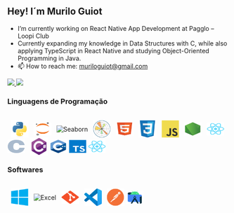 ## Hey! I´m Murilo Guiot

-  I’m currently working on React Native App Development at Pagglo – Loopi Club  
-  Currently expanding my knowledge in Data Structures with C, while also applying TypeScript in React Native and studying Object-Oriented Programming in Java.
- 📫 How to reach me: muriloguiot@gmail.com

<div>
  <a href="https://github.com/MuriloGuiot" target="_blank">
    <img height="180em" src="https://github-readme-stats.vercel.app/api?username=MuriloGuiot&show_icons=true&theme=dracula&include_all_commits=true&count_private=true" />
    <img height="180em" src="https://github-readme-stats.vercel.app/api/top-langs/?username=MuriloGuiot&layout=compact&langs_count=16&theme=dracula" />
  </a>
</div>

### Linguagens de Programação
<div style="display: inline-block;"><br>
  <img align="center" alt="Python"       height="30" width="40" src="https://raw.githubusercontent.com/devicons/devicon/master/icons/python/python-original.svg" />
  <img align="center" alt="Jupyter"      height="30" width="40" src="https://raw.githubusercontent.com/devicons/devicon/master/icons/jupyter/jupyter-original.svg" />
  <img align="center" alt="Seaborn"      height="30" style="width:auto" src="https://raw.githubusercontent.com/mwaskom/seaborn/master/doc/_static/logo-wide-lightbg.svg" />
  <img align="center" alt="Matplotlib"   height="30" width="40" src="https://raw.githubusercontent.com/devicons/devicon/master/icons/matplotlib/matplotlib-original.svg" />
  <img align="center" alt="HTML5"        height="30" width="40" src="https://raw.githubusercontent.com/devicons/devicon/master/icons/html5/html5-original.svg" />
  <img align="center" alt="CSS3"         height="30" width="40" src="https://raw.githubusercontent.com/devicons/devicon/master/icons/css3/css3-original.svg" />
  <img align="center" alt="JavaScript"   height="30" width="40" src="https://raw.githubusercontent.com/devicons/devicon/master/icons/javascript/javascript-original.svg" />
  <img align="center" alt="Node.js"      height="30" width="40" src="https://raw.githubusercontent.com/devicons/devicon/master/icons/nodejs/nodejs-original.svg" />
  <img align="center" alt="React"        height="30" width="40" src="https://raw.githubusercontent.com/devicons/devicon/master/icons/react/react-original.svg" />
  <img align="center" alt="C"            height="30" width="40" src="https://raw.githubusercontent.com/devicons/devicon/master/icons/c/c-original.svg" />
  <img align="center" alt="C#"           height="30" width="40" src="https://raw.githubusercontent.com/devicons/devicon/master/icons/csharp/csharp-original.svg" />
<img align="center" alt="C++"          height="30" width="40" src="https://raw.githubusercontent.com/devicons/devicon/master/icons/cplusplus/cplusplus-original.svg" />
<img align="center" alt="TypeScript"   height="30" width="40" src="https://raw.githubusercontent.com/devicons/devicon/master/icons/typescript/typescript-original.svg" />
<img align="center" alt="React Native" height="30" width="40" src="https://raw.githubusercontent.com/devicons/devicon/master/icons/react/react-original.svg" />
</div>

### Softwares
<div style="display: inline-block;"><br>
  <img align="center" alt="Windows"         height="30" width="40" src="https://raw.githubusercontent.com/devicons/devicon/master/icons/windows8/windows8-original.svg" />
  <img align="center" alt="Excel"           height="30" width="40" src="https://cdn.jsdelivr.net/npm/simple-icons@v8/icons/microsoftexcel.svg" />
  <img align="center" alt="Git"            height="30" width="40" src="https://raw.githubusercontent.com/devicons/devicon/master/icons/git/git-original.svg" />
  <img align="center" alt="VS Code"         height="30" width="40" src="https://raw.githubusercontent.com/devicons/devicon/master/icons/vscode/vscode-original.svg" />
  <img align="center" alt="Postman"         height="30" width="40" src="https://raw.githubusercontent.com/devicons/devicon/master/icons/postman/postman-original.svg" />
<img align="center" alt="Android Studio" height="30" width="40" src="https://raw.githubusercontent.com/devicons/devicon/master/icons/androidstudio/androidstudio-original.svg" />
</div>

